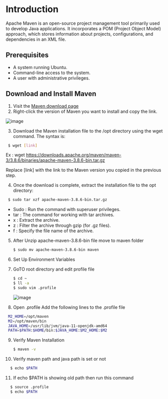 # Introduction

Apache Maven is an open-source project management tool primarily used to develop Java applications. It incorporates a POM (Project Object Model) approach, which stores information about projects, configurations, and dependencies in an XML file.

## Prerequisites
- A system running Ubuntu.
- Command-line access to the system.
- A user with administrative privileges.

## Download and Install Maven
1. Visit the [Maven download page](https://maven.apache.org/download.cgi)
2. Right-click the version of Maven you want to install and copy the link.

![image](https://github.com/user-attachments/assets/b498fef4-60ff-4525-a8c6-ac1b7b714377)

3. Download the Maven installation file to the /opt directory using the wget command. The syntax is:

```sh
 $ wget [link]
```
Ex : wget https://downloads.apache.org/maven/maven-3/3.8.6/binaries/apache-maven-3.8.6-bin.tar.gz

Replace [link] with the link to the Maven version you copied in the previous step.

4. Once the download is complete, extract the installation file to the opt directory:

```sh
 $ sudo tar xzf apache-maven-3.8.6-bin.tar.gz
```
- Sudo : Run the command with superuser privileges.
- tar : The command for working with tar archives.
- x : Extract the archive.
- z : Filter the archive through gzip (for .gz files).
- f : Specify the file name of the archive.

5. After Unzip apache-maven-3.8.6-bin file move to maven folder
   ```sh
   $ sudo mv apache-maven-3.8.6-bin maven
   ```
6. Set Up Environment Variables
7. GoTO root directory and edit profile file 
   ```sh
   $ cd ~
   $ ll -a
   $ sudo vim .profile
   ```
   ![image](https://github.com/user-attachments/assets/f91337c3-e163-41fe-9585-25c3421bd915)
   
8. Open .profile Add the following lines to the .profile file
 ```sh
  M2_HOME=/opt/maven
  M2=/opt/maven/bin
  JAVA_HOME=/usr/lib/jvm/java-11-openjdk-amd64
  PATH=$PATH:$HOME/bin:$JAVA_HOME:$M2_HOME:$M2
 ```
9. Verify Maven Installation
    ```sh
    $ maven -v
    ```
 10. Verify maven path and java path is set or not
  ```sh
    $ echo $PATH
  ```
11. If echo $PATH is showing old path then run this command
  ```sh
    $ source .profile
    $ echo $PATH
  ```    
